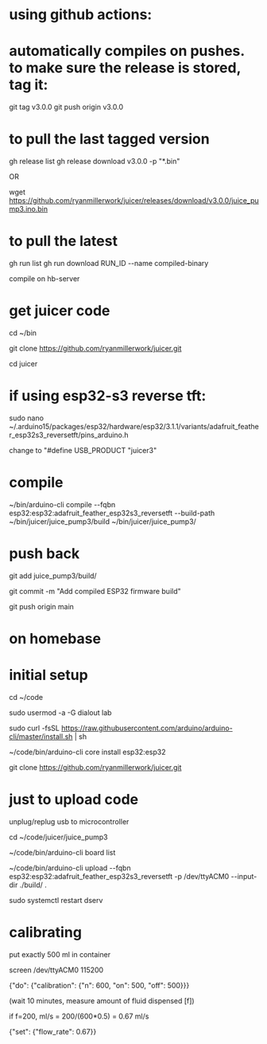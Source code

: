 # using github actions:

# automatically compiles on pushes. to make sure the release is stored, tag it:

git tag v3.0.0
git push origin v3.0.0


# to pull the last tagged version
gh release list
gh release download v3.0.0 -p "*.bin"

OR

wget https://github.com/ryanmillerwork/juicer/releases/download/v3.0.0/juice_pump3.ino.bin

# to pull the latest 
gh run list
gh run download RUN_ID --name compiled-binary


compile on hb-server

# get juicer code

cd ~/bin

git clone https://github.com/ryanmillerwork/juicer.git

cd juicer

# if using esp32-s3 reverse tft:

sudo nano ~/.arduino15/packages/esp32/hardware/esp32/3.1.1/variants/adafruit_feather_esp32s3_reversetft/pins_arduino.h

change to "#define USB_PRODUCT "juicer3"

# compile

~/bin/arduino-cli compile --fqbn esp32:esp32:adafruit_feather_esp32s3_reversetft --build-path ~/bin/juicer/juice_pump3/build ~/bin/juicer/juice_pump3/

# push back

git add juice_pump3/build/

git commit -m "Add compiled ESP32 firmware build"

git push origin main



# on homebase
# initial setup

cd ~/code

sudo usermod -a -G dialout lab

sudo curl -fsSL https://raw.githubusercontent.com/arduino/arduino-cli/master/install.sh | sh

~/code/bin/arduino-cli core install esp32:esp32

git clone https://github.com/ryanmillerwork/juicer.git

# just to upload code

unplug/replug usb to microcontroller

cd ~/code/juicer/juice_pump3

~/code/bin/arduino-cli board list 

~/code/bin/arduino-cli upload --fqbn esp32:esp32:adafruit_feather_esp32s3_reversetft -p /dev/ttyACM0 --input-dir ./build/ .

sudo systemctl restart dserv

# calibrating

put exactly 500 ml in container

screen /dev/ttyACM0 115200

{"do": {"calibration": {"n": 600, "on": 500, "off": 500}}}

(wait 10 minutes, measure amount of fluid dispensed [f])

if f=200, ml/s = 200/(600*0.5) = 0.67 ml/s

{"set": {"flow_rate": 0.67}}







